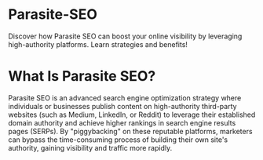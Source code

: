 # Parasite-SEO
Discover how Parasite SEO can boost your online visibility by leveraging high-authority platforms. Learn strategies and benefits!
# What Is Parasite SEO?
Parasite SEO is an advanced search engine optimization strategy where individuals or businesses publish content on high-authority third-party websites (such as Medium, LinkedIn, or Reddit) to leverage their established domain authority and achieve higher rankings in search engine results pages (SERPs). By "piggybacking" on these reputable platforms, marketers can bypass the time-consuming process of building their own site's authority, gaining visibility and traffic more rapidly.
